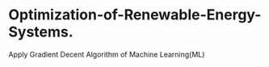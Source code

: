 # Optimization-of-Renewable-Energy-Systems.
Apply Gradient Decent Algorithm of Machine Learning(ML)
